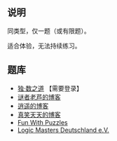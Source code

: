 ## 说明
同类型，仅一题（或有限题）。

适合体验，无法持续练习。

## 题库
- [独·数之道](http://www.sudokufans.org.cn/pk7a/) 【需要登录】
- [谜者老芦的博客](http://blog.sina.com.cn/s/articlelist_1752936301_0_1.html)
- [逍遥的博客](http://blog.sina.com.cn/iae3ng)
- [真笑天天的博客](http://blog.sina.com.cn/zhenxiaott)
- [Fun With Puzzles](https://www.funwithpuzzles.com/2017/02/sudoku-variations-index-page.html)
- [Logic Masters Deutschland e.V.](https://logic-masters.de/Raetselportal/Suche/erweitert.php?tag_id=1001)
